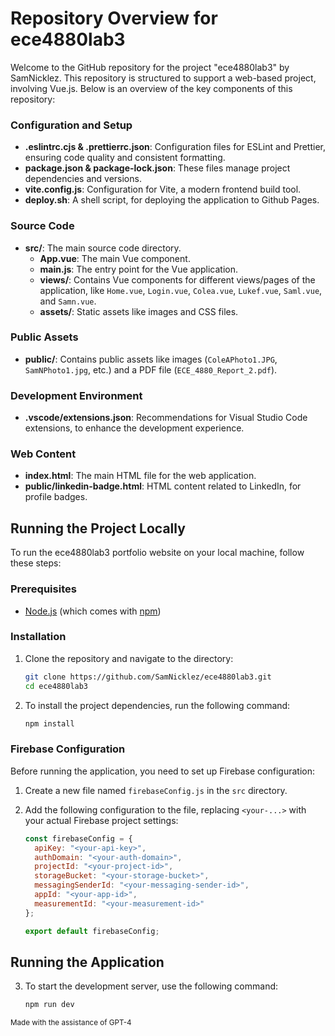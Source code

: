 # Repository Overview for ece4880lab3

Welcome to the GitHub repository for the project "ece4880lab3" by SamNicklez. This repository is structured to support a web-based project, involving Vue.js. Below is an overview of the key components of this repository:

### Configuration and Setup
- **.eslintrc.cjs & .prettierrc.json**: Configuration files for ESLint and Prettier, ensuring code quality and consistent formatting.
- **package.json & package-lock.json**: These files manage project dependencies and versions.
- **vite.config.js**: Configuration for Vite, a modern frontend build tool.
- **deploy.sh**: A shell script, for deploying the application to Github Pages.

### Source Code
- **src/**: The main source code directory.
  - **App.vue**: The main Vue component.
  - **main.js**: The entry point for the Vue application.
  - **views/**: Contains Vue components for different views/pages of the application, like `Home.vue`, `Login.vue`, `Colea.vue`, `Lukef.vue`, `Saml.vue`, and `Samn.vue`.
  - **assets/**: Static assets like images and CSS files.

### Public Assets
- **public/**: Contains public assets like images (`ColeAPhoto1.JPG`, `SamNPhoto1.jpg`, etc.) and a PDF file (`ECE_4880_Report_2.pdf`).

### Development Environment
- **.vscode/extensions.json**: Recommendations for Visual Studio Code extensions, to enhance the development experience.

### Web Content
- **index.html**: The main HTML file for the web application.
- **public/linkedin-badge.html**: HTML content related to LinkedIn, for profile badges.

## Running the Project Locally

To run the ece4880lab3 portfolio website on your local machine, follow these steps:

### Prerequisites

- [Node.js](https://nodejs.org/) (which comes with [npm](http://npmjs.com/))

### Installation

1. Clone the repository and navigate to the directory:

   ```bash
   git clone https://github.com/SamNicklez/ece4880lab3.git
   cd ece4880lab3

2. To install the project dependencies, run the following command:
    
    ```bash
    npm install

### Firebase Configuration

Before running the application, you need to set up Firebase configuration:

1. Create a new file named `firebaseConfig.js` in the `src` directory.

2. Add the following configuration to the file, replacing `<your-...>` with your actual Firebase project settings:

    ```javascript
    const firebaseConfig = {
      apiKey: "<your-api-key>",
      authDomain: "<your-auth-domain>",
      projectId: "<your-project-id>",
      storageBucket: "<your-storage-bucket>",
      messagingSenderId: "<your-messaging-sender-id>",
      appId: "<your-app-id>",
      measurementId: "<your-measurement-id>"
    };
    
    export default firebaseConfig;

## Running the Application

3. To start the development server, use the following command:

    ```bash
    npm run dev

<small>Made with the assistance of GPT-4</small>
